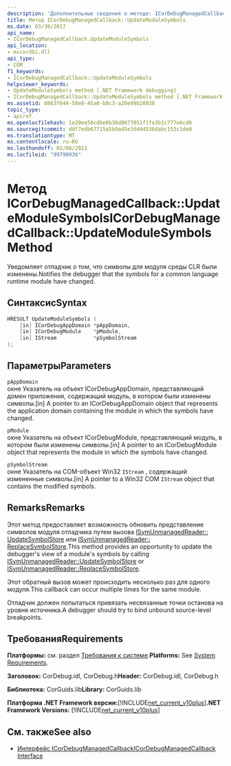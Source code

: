 ```yaml
---
description: 'Дополнительные сведения о методе: ICorDebugManagedCallback:: UpdateModuleSymbols'
title: Метод ICorDebugManagedCallback::UpdateModuleSymbols
ms.date: 03/30/2017
api_name:
- ICorDebugManagedCallback.UpdateModuleSymbols
api_location:
- mscordbi.dll
api_type:
- COM
f1_keywords:
- ICorDebugManagedCallback::UpdateModuleSymbols
helpviewer_keywords:
- UpdateModuleSymbols method [.NET Framework debugging]
- ICorDebugManagedCallback::UpdateModuleSymbols method [.NET Framework debugging]
ms.assetid: 0863f644-58e8-45a0-b0c3-a28e99b20938
topic_type:
- apiref
ms.openlocfilehash: 1e20ee50cdbe0b36d0677051f1fe2b1c777e6cd6
ms.sourcegitcommit: ddf7edb67715a5b9a45e3dd44536dabc153c1de0
ms.translationtype: MT
ms.contentlocale: ru-RU
ms.lasthandoff: 02/06/2021
ms.locfileid: "99790936"
---
```

# <a name="icordebugmanagedcallbackupdatemodulesymbols-method"></a><span data-ttu-id="41abe-103">Метод ICorDebugManagedCallback::UpdateModuleSymbols</span><span class="sxs-lookup"><span data-stu-id="41abe-103">ICorDebugManagedCallback::UpdateModuleSymbols Method</span></span>

<span data-ttu-id="41abe-104">Уведомляет отладчик о том, что символы для модуля среды CLR были изменены.</span><span class="sxs-lookup"><span data-stu-id="41abe-104">Notifies the debugger that the symbols for a common language runtime module have changed.</span></span>  
  
## <a name="syntax"></a><span data-ttu-id="41abe-105">Синтаксис</span><span class="sxs-lookup"><span data-stu-id="41abe-105">Syntax</span></span>  
  
```cpp  
HRESULT UpdateModuleSymbols (  
    [in] ICorDebugAppDomain *pAppDomain,  
    [in] ICorDebugModule    *pModule,  
    [in] IStream            *pSymbolStream  
);  
```  
  
## <a name="parameters"></a><span data-ttu-id="41abe-106">Параметры</span><span class="sxs-lookup"><span data-stu-id="41abe-106">Parameters</span></span>  

 `pAppDomain`  
 <span data-ttu-id="41abe-107">окне Указатель на объект ICorDebugAppDomain, представляющий домен приложения, содержащий модуль, в котором были изменены символы.</span><span class="sxs-lookup"><span data-stu-id="41abe-107">[in] A pointer to an ICorDebugAppDomain object that represents the application domain containing the module in which the symbols have changed.</span></span>  
  
 `pModule`  
 <span data-ttu-id="41abe-108">окне Указатель на объект ICorDebugModule, представляющий модуль, в котором были изменены символы.</span><span class="sxs-lookup"><span data-stu-id="41abe-108">[in] A pointer to an ICorDebugModule object that represents the module in which the symbols have changed.</span></span>  
  
 `pSymbolStream`  
 <span data-ttu-id="41abe-109">окне Указатель на COM-объект Win32 `IStream` , содержащий измененные символы.</span><span class="sxs-lookup"><span data-stu-id="41abe-109">[in] A pointer to a Win32 COM `IStream` object that contains the modified symbols.</span></span>  
  
## <a name="remarks"></a><span data-ttu-id="41abe-110">Remarks</span><span class="sxs-lookup"><span data-stu-id="41abe-110">Remarks</span></span>  

 <span data-ttu-id="41abe-111">Этот метод предоставляет возможность обновить представление символов модуля отладчика путем вызова [ISymUnmanagedReader:: UpdateSymbolStore](../diagnostics/isymunmanagedreader-updatesymbolstore-method.md) или [ISymUnmanagedReader:: ReplaceSymbolStore](../diagnostics/isymunmanagedreader-replacesymbolstore-method.md).</span><span class="sxs-lookup"><span data-stu-id="41abe-111">This method provides an opportunity to update the debugger's view of a module's symbols by calling [ISymUnmanagedReader::UpdateSymbolStore](../diagnostics/isymunmanagedreader-updatesymbolstore-method.md) or [ISymUnmanagedReader::ReplaceSymbolStore](../diagnostics/isymunmanagedreader-replacesymbolstore-method.md).</span></span>  
  
 <span data-ttu-id="41abe-112">Этот обратный вызов может происходить несколько раз для одного модуля.</span><span class="sxs-lookup"><span data-stu-id="41abe-112">This callback can occur multiple times for the same module.</span></span>  
  
 <span data-ttu-id="41abe-113">Отладчик должен попытаться привязать несвязанные точки останова на уровне источника.</span><span class="sxs-lookup"><span data-stu-id="41abe-113">A debugger should try to bind unbound source-level breakpoints.</span></span>  
  
## <a name="requirements"></a><span data-ttu-id="41abe-114">Требования</span><span class="sxs-lookup"><span data-stu-id="41abe-114">Requirements</span></span>  

 <span data-ttu-id="41abe-115">**Платформы:** см. раздел [Требования к системе](../../get-started/system-requirements.md).</span><span class="sxs-lookup"><span data-stu-id="41abe-115">**Platforms:** See [System Requirements](../../get-started/system-requirements.md).</span></span>  
  
 <span data-ttu-id="41abe-116">**Заголовок:** CorDebug.idl, CorDebug.h</span><span class="sxs-lookup"><span data-stu-id="41abe-116">**Header:** CorDebug.idl, CorDebug.h</span></span>  
  
 <span data-ttu-id="41abe-117">**Библиотека:** CorGuids.lib</span><span class="sxs-lookup"><span data-stu-id="41abe-117">**Library:** CorGuids.lib</span></span>  
  
 <span data-ttu-id="41abe-118">**Платформа .NET Framework версии:**[!INCLUDE[net_current_v10plus](../../../../includes/net-current-v10plus-md.md)]</span><span class="sxs-lookup"><span data-stu-id="41abe-118">**.NET Framework Versions:** [!INCLUDE[net_current_v10plus](../../../../includes/net-current-v10plus-md.md)]</span></span>  
  
## <a name="see-also"></a><span data-ttu-id="41abe-119">См. также</span><span class="sxs-lookup"><span data-stu-id="41abe-119">See also</span></span>

- [<span data-ttu-id="41abe-120">Интерфейс ICorDebugManagedCallback</span><span class="sxs-lookup"><span data-stu-id="41abe-120">ICorDebugManagedCallback Interface</span></span>](icordebugmanagedcallback-interface.md)
